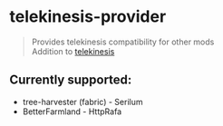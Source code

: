 # telekinesis-provider
> Provides telekinesis compatibility for other mods
> <br> Addition to [telekinesis](https://github.com/btwonion/telekinesis)

## Currently supported: 
- tree-harvester (fabric) - Serilum
- BetterFarmland - HttpRafa
